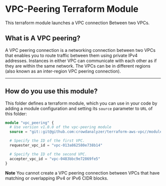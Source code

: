 # VPC-Peering Terraform Module

This terraform module launches a VPC connection Between two VPCs.

## What is A VPC peering?

A VPC peering connection is a networking connection between two VPCs that enables you to route traffic between them using private IPv4 addresses. Instances in either VPC can communicate with each other as if they are within the same network.
The VPCs can be in different regions (also known as an inter-region VPC peering connection).

---

## How do you use this module?

This folder defines a terraform module, which you can use in your code by adding a module configuration and setting its `source` parameter to `URL` of this folder:

```tf
module "vpc_peering" {
  # Use version v1.0.0 of the vpc-peering module
  source = "git::git@github.com:crowdanalyzer/terraform-aws-vpc//modules/vpc-peering?ref=v1.0.0"

  # Specify the ID of the first VPC.
  requester_vpc_id = "vpc-013a862580e738b14"

  # Specify the ID of the second VPC.
  accepter_vpc_id = "vpc-0483bbc9e72869fe5"
}
```

**Note**
You cannot create a VPC peering connection between VPCs that have matching or overlapping IPv4 or IPv6 CIDR blocks.
